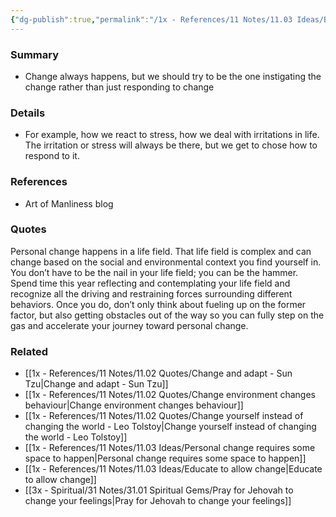 ```yaml
---
{"dg-publish":true,"permalink":"/1x - References/11 Notes/11.03 Ideas/Be the hammer not the nail - try to be proactive in your life/","title":"Be the hammer not the nail - try to be proactive in your life","created":"2024-02-05T10:33:03.429+03:00","updated":"2024-02-15T09:56:55.756+03:00"}
---
```


### Summary
- Change always happens, but we should try to be the one instigating the change rather than just responding to change

### Details
- For example, how we react to stress, how we deal with irritations in life. The irritation or stress will always be there, but we get to chose how to respond to it.

### References
- Art of Manliness blog

### Quotes
Personal change happens in a life field. That life field is complex and can change based on the social and environmental context you find yourself in. You don’t have to be the nail in your life field; you can be the hammer. Spend time this year reflecting and contemplating your life field and recognize all the driving and restraining forces surrounding different behaviors. Once you do, don’t only think about fueling up on the former factor, but also getting obstacles out of the way so you can fully step on the gas and accelerate your journey toward personal change. 

### Related
- [[1x - References/11 Notes/11.02 Quotes/Change and adapt - Sun Tzu\|Change and adapt - Sun Tzu]]
- [[1x - References/11 Notes/11.02 Quotes/Change environment changes behaviour\|Change environment changes behaviour]]
- [[1x - References/11 Notes/11.02 Quotes/Change yourself instead of changing the world - Leo Tolstoy\|Change yourself instead of changing the world - Leo Tolstoy]]
- [[1x - References/11 Notes/11.03 Ideas/Personal change requires some space to happen\|Personal change requires some space to happen]]
- [[1x - References/11 Notes/11.03 Ideas/Educate to allow change\|Educate to allow change]]
- [[3x - Spiritual/31 Notes/31.01 Spiritual Gems/Pray for Jehovah to change your feelings\|Pray for Jehovah to change your feelings]]


